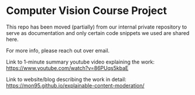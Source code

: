 # Computer Vision Course Project 

This repo has been moved (partially) from our internal private repository to serve as documentation and only certain code snippets we used are shared here. 

For more info, please reach out over email.

Link to 1-minute summary youtube video explaining the work: https://www.youtube.com/watch?v=86PUqs5kbaE 

Link to website/blog describing the work in detail: https://mon95.github.io/explainable-content-moderation/

